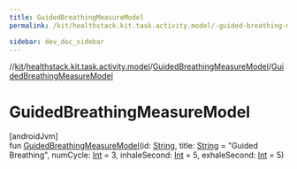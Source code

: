 ```yaml
---
title: GuidedBreathingMeasureModel
permalink: /kit/healthstack.kit.task.activity.model/-guided-breathing-measure-model/-guided-breathing-measure-model.html

sidebar: dev_doc_sidebar
---
```

//[kit](../../../kit.html)/[healthstack.kit.task.activity.model](../index.html)/[GuidedBreathingMeasureModel](index.html)/[GuidedBreathingMeasureModel](-guided-breathing-measure-model.html)



# GuidedBreathingMeasureModel



[androidJvm]\
fun [GuidedBreathingMeasureModel](-guided-breathing-measure-model.html)(id: [String](https://kotlinlang.org/api/latest/jvm/stdlib/kotlin/-string/index.html), title: [String](https://kotlinlang.org/api/latest/jvm/stdlib/kotlin/-string/index.html) = &quot;Guided Breathing&quot;, numCycle: [Int](https://kotlinlang.org/api/latest/jvm/stdlib/kotlin/-int/index.html) = 3, inhaleSecond: [Int](https://kotlinlang.org/api/latest/jvm/stdlib/kotlin/-int/index.html) = 5, exhaleSecond: [Int](https://kotlinlang.org/api/latest/jvm/stdlib/kotlin/-int/index.html) = 5)




